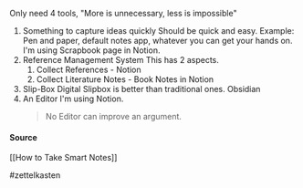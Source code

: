 Only need 4 tools, "More is unnecessary, less is impossible"

1.  Something to capture ideas quickly Should be quick and easy. 
	Example: Pen and paper, default notes app, whatever you can get your hands on. I'm using Scrapbook page in Notion.
2.  Reference Management System
	This has 2 aspects.    
    1.  Collect References - Notion
    2.  Collect Literature Notes - Book Notes in Notion
3.  Slip-Box 
	Digital Slipbox is better than traditional ones. 
	Obsidian 
4.  An Editor
    I'm using Notion.
	>No Editor can improve an argument.

#### Source
[[How to Take Smart Notes]]

#zettelkasten